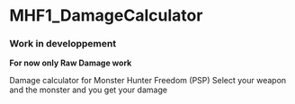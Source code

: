 # MHF1_DamageCalculator
### Work in developpement

**For now only Raw Damage work**

Damage calculator for Monster Hunter Freedom (PSP)
Select your weapon and the monster and you get your damage
